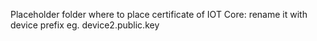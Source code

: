 Placeholder folder where to place certificate of IOT Core: rename it with device prefix eg. device2.public.key